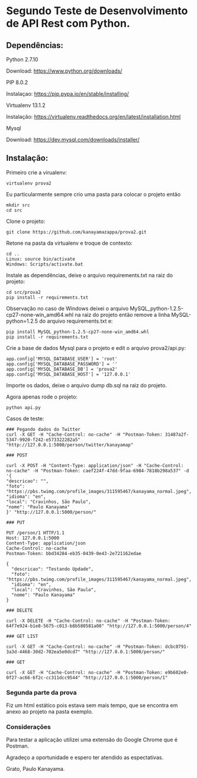 # Segundo Teste de Desenvolvimento de API Rest com Python.

## Dependências:

Python 2.7.10

Download: https://www.python.org/downloads/

PIP 8.0.2

Instalaçao: https://pip.pypa.io/en/stable/installing/

Virtualenv 13.1.2

Instalação: https://virtualenv.readthedocs.org/en/latest/installation.html

Mysql

Download: https://dev.mysql.com/downloads/installer/

## Instalação:

Primeiro crie a virualenv:

	virtualenv prova2

Eu particularmente sempre crio uma pasta para colocar o projeto então
	
	mkdir src
	cd src

Clone o projeto:

	git clone https://github.com/kanayamazappa/prova2.git
	
Retone na pasta da virtualenv e troque de contexto:

	cd ..	
	Linux: source bin/activate
	Windows: Scripts/activate.bat

Instale as dependências, deixe o arquivo requirements.txt na raiz do projeto:
	
	cd src/prova2
	pip install -r requirements.txt

Observação no caso de Windows deixei o arquivo MySQL_python-1.2.5-cp27-none-win_amd64.whl na raiz do projeto então remove a linha MySQL-python=1.2.5 do arquivo requirements.txt e:

	pip install MySQL_python-1.2.5-cp27-none-win_amd64.whl
	pip install -r requirements.txt

Crie a base de dados Mysql para o projeto e edit o arquivo prova2/api.py:

  	app.config['MYSQL_DATABASE_USER'] = 'root'
  	app.config['MYSQL_DATABASE_PASSWORD'] = ''
  	app.config['MYSQL_DATABASE_DB'] = 'prova2'
  	app.config['MYSQL_DATABASE_HOST'] = '127.0.0.1'
  
Importe os dados, deixe o arquivo dump db.sql na raiz do projeto.

Agora apenas rode o projeto:

	python api.py

Casos de teste:

	### Pegando dados do Twitter
	curl -X GET -H "Cache-Control: no-cache" -H "Postman-Token: 31487a2f-5347-9920-f242-e573322282a5" "http://127.0.0.1:5000/person/twitter/kanayamap"

	### POST
	
	curl -X POST -H "Content-Type: application/json" -H "Cache-Control: no-cache" -H "Postman-Token: caef224f-47dd-9faa-6984-7818b298a537" -d '{
  	"descricao": "",
  	"foto": "https://pbs.twimg.com/profile_images/311595467/kanayama_normal.jpeg",
  	"idioma": "en",
  	"local": "Cravinhos, São Paulo",
  	"nome": "Paulo Kanayama"
	}' "http://127.0.0.1:5000/person/"
	
	### PUT
	
	PUT /person/1 HTTP/1.1
	Host: 127.0.0.1:5000
	Content-Type: application/json
	Cache-Control: no-cache
	Postman-Token: bbd34284-eb35-0439-0e43-2e721162edae

	{
	  "descricao": "Testando Updade",
	  "foto": "https://pbs.twimg.com/profile_images/311595467/kanayama_normal.jpeg",
	  "idioma": "en",
	  "local": "Cravinhos, São Paulo",
	  "nome": "Paulo Kanayama"
	}
	
	### DELETE
	
	curl -X DELETE -H "Cache-Control: no-cache" -H "Postman-Token: 64f7e924-b1e8-5675-c013-b8b580581a08" "http://127.0.0.1:5000/person/4"
	
	### GET LIST
	
	curl -X GET -H "Cache-Control: no-cache" -H "Postman-Token: dcbc0791-3a3d-4468-30d2-702ea5e0dcd7" "http://127.0.0.1:5000/person/"
	
	### GET
	
	curl -X GET -H "Cache-Control: no-cache" -H "Postman-Token: e9b602e0-0f27-ac66-6f2c-cc311dcc9544" "http://127.0.0.1:5000/person/1"

### Segunda parte da prova

Fiz um html estático pois estava sem mais tempo, que se encontra em anexo ao projeto na pasta exemplo.

### Considerações

Para testar a aplicação utilizei uma extensão do Google Chrome que é Postman.


Agradeço a oportunidade e espero ter atendido as espectativas.

Grato,
Paulo Kanayama.

